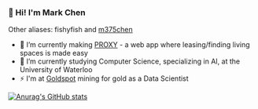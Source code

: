 ### 👋 Hi! I'm Mark Chen

Other aliases: fishyfish and [m375chen](https://www.linkedin.com/in/mark375chen/)

- 🔭 I’m currently making [PROXY](https://github.com/proxy-app) - a web app where leasing/finding living spaces is made easy
- 🌱 I’m currently studying Computer Science, specializing in AI, at the University of Waterloo
- ⚡ I'm at [Goldspot](https://goldspot.ca/) mining for gold as a Data Scientist  


[![Anurag's GitHub stats](https://github-readme-stats.vercel.app/api?username=marko-polo-cheno&count_private=true&theme=blueberry)](https://github.com/anuraghazra/github-readme-stats)

